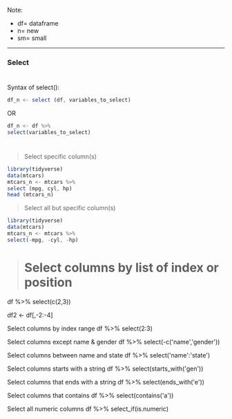 Note: 
* df= dataframe
* n= new
* sm= small

---


### Select
#
Syntax of select():

```js
df_n <- select (df, variables_to_select)
```
OR 

```js
df_n <- df %>%
select(variables_to_select)
```
# 

> Select specific column(s)

```js
library(tidyverse)
data(mtcars)
mtcars_n <- mtcars %>%
select (mpg, cyl, hp)
head (mtcars_n)
```

> Select all but specific column(s)

 ```js
library(tidyverse)
data(mtcars)
mtcars_n <- mtcars %>%
select(-mpg, -cyl, -hp)
```

> # Select columns by list of index or position
df %>% select(c(2,3))

df2 <- df[,-2:-4]

Select columns by index range
df %>% select(2:3)


Select columns except name & gender
df %>% select(-c('name','gender'))



Select columns between name and state
df %>% select('name':'state')


Select columns starts with a string
df %>% select(starts_with('gen'))


Select columns that ends with a string
df %>% select(ends_with('e'))


Select columns that contains
df %>% select(contains('a'))


Select all numeric columns
df %>% select_if(is.numeric)




